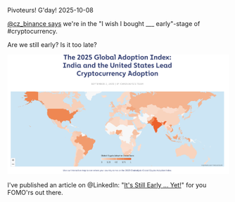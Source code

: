 Pivoteurs! G'day! 2025-10-08

[@cz_binance says](https://x.com/cz_binance/status/1975280864595746911) we're in the "I wish I bought ___ early"-stage of #cryptocurrency.

Are we still early? Is it too late?

![Worldwide Cryptocurrency Adoption](imgs/01-early.png)

I've published an article on @LinkedIn: "[It's Still Early ... Yet!](https://www.linkedin.com/feed/update/urn:li:activity:7381824484632104962/)" for you FOMO'rs out there. 
